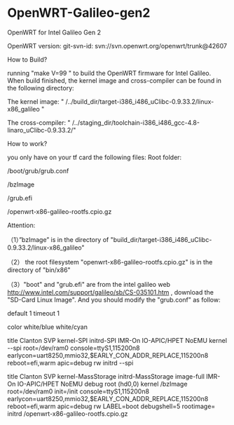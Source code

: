 OpenWRT-Galileo-gen2
===============

OpenWRT for Intel Galileo Gen 2

OpenWRT version: git-svn-id: svn://svn.openwrt.org/openwrt/trunk@42607

How to Build?

running "make V=99 " to build the OpenWRT firmware for Intel Galileo. When build finished, the kernel image and cross-compiler can be found in the following directory:

The kernel image: " /../build_dir/target-i386_i486_uClibc-0.9.33.2/linux-x86_galileo "

The cross-compiler: " /../staging_dir/toolchain-i386_i486_gcc-4.8-linaro_uClibc-0.9.33.2/"

How to work?

you only have on your tf card the following files: Root folder:

/boot/grub/grub.conf

/bzImage

/grub.efi

/openwrt-x86-galileo-rootfs.cpio.gz

Attention:

（1）”bzImage” is in the directory of "build_dir/target-i386_i486_uClibc-0.9.33.2/linux-x86_galileo"

（2） the root filesystem "openwrt-x86-galileo-rootfs.cpio.gz" is in the directory of "bin/x86"

（3）"boot" and "grub.efi" are from the intel galileo web http://www.intel.com/support/galileo/sb/CS-035101.htm , download the "SD-Card Linux Image". And you should modify the "grub.conf" as follow:

default 1 timeout 1

color white/blue white/cyan

title Clanton SVP kernel-SPI initrd-SPI IMR-On IO-APIC/HPET NoEMU kernel --spi root=/dev/ram0 console=ttyS1,115200n8 earlycon=uart8250,mmio32,$EARLY_CON_ADDR_REPLACE,115200n8 reboot=efi,warm apic=debug rw initrd --spi

title Clanton SVP kernel-MassStorage initrd-MassStorage image-full IMR-On IO-APIC/HPET NoEMU debug root (hd0,0) kernel /bzImage root=/dev/ram0 init=/init console=ttyS1,115200n8 earlycon=uart8250,mmio32,$EARLY_CON_ADDR_REPLACE,115200n8 reboot=efi,warm apic=debug rw LABEL=boot debugshell=5 rootimage= initrd /openwrt-x86-galileo-rootfs.cpio.gz
